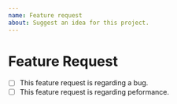 ```yaml
---
name: Feature request
about: Suggest an idea for this project.
---
```


# Feature Request

<!-- Explain your feature request here. -->

<!-- If this is a feature request for a solution for some pull request or an issue please mention it too. -->

- [ ] This feature request is regarding a bug.
- [ ] This feature request is regarding peformance.